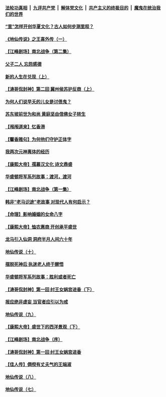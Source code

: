 

####  [法轮功真相](../../../../basic/blob/master/README.md?t=07231731) &nbsp;|&nbsp; [九评共产党](../../../../9ping.md/blob/master/README.md?t=07231731) &nbsp;|&nbsp; [解体党文化](../../../../jtdwh.md/blob/master/README.md?t=07231731)  &nbsp;|&nbsp; [共产主义的终极目的](../../../../gczydzjmd.md/blob/master/README.md?t=07231731) &nbsp;|&nbsp; [魔鬼在统治我们的世界](../../../../mgztzwmdsj.md/blob/master/README.md?t=07231731) 

#### [“里”怎样开创华夏文化？古人如何步测里程？](../pages/prog647/a102900304.md?t=07231731) 

#### [《地仙传说》之王喜外传（一）](../pages/prog647/a102900294.md?t=07231731) 

#### [【江峰剧场】南北战争（第二集）](../pages/prog647/a102900110.md?t=07231731) 

#### [父子二人 忘怨感德](../pages/prog647/a102899550.md?t=07231731) 

#### [新的人生在兑现（上）](../pages/prog647/a102899531.md?t=07231731) 

#### [【涛哥侃封神】第二回 冀州侯苏护反商（上）](../pages/prog647/a102899429.md?t=07231731) 

#### [为何人们说早夭的儿女是讨债鬼？](../pages/prog647/a102898632.md?t=07231731) 

#### [苏东坡前世为和尚 黄庭坚由信佛女子转生](../pages/prog647/a102898624.md?t=07231731) 

#### [【闱闱道来】忆香港](../pages/prog647/a102898533.md?t=07231731) 

#### [【馨香雅句】为何他们守护正体字](../pages/prog647/a102897749.md?t=07231731) 

#### [我两次元神离体的经历](../pages/prog647/a102897746.md?t=07231731) 

#### [【康熙大帝】孺慕汉文化 诗文鼎盛](../pages/prog647/a102897642.md?t=07231731) 

#### [华盛顿将军系列故事：渡河，渡河](../pages/prog647/a102897198.md?t=07231731) 

#### [【江峰剧场】南北战争（第一集）](../pages/prog647/a102897188.md?t=07231731) 

#### [韩非“老马识途”老故事 对现代人有何启示？](../pages/prog647/a102896712.md?t=07231731) 

#### [【命理】影响婚姻的女命八字](../pages/prog647/a102896664.md?t=07231731) 

#### [【康熙大帝】恤农惠商 开创承平盛世](../pages/prog647/a102896507.md?t=07231731) 

#### [龙马引入仙洞 洞府半月人间六十年](../pages/prog647/a102895864.md?t=07231731) 

#### [地仙传说（十）](../pages/prog647/a102895856.md?t=07231731) 

#### [摆脱死神后 执迷老人终于醒悟](../pages/prog647/a102895851.md?t=07231731) 

#### [华盛顿将军系列故事：胜利或者死亡](../pages/prog647/a102895731.md?t=07231731) 

#### [【涛哥侃封神】第一回 纣王女娲宫进香（下）](../pages/prog647/a102895712.md?t=07231731) 

#### [报应绝非虚妄 当官者应引以为戒](../pages/prog647/a102894994.md?t=07231731) 

#### [地仙传说（九）](../pages/prog647/a102894987.md?t=07231731) 

#### [【康熙大帝】盛世下的西洋景观（下）](../pages/prog647/a102894890.md?t=07231731) 

#### [【江峰剧场】南北战争（序）](../pages/prog647/a102894721.md?t=07231731) 

#### [【涛哥侃封神】第一回 纣王女娲宫进香](../pages/prog647/a102894437.md?t=07231731) 

#### [【佳人传】倜傥有丈夫气的王端淑](../pages/prog647/a102894241.md?t=07231731) 

#### [地仙传说（八）](../pages/prog647/a102894230.md?t=07231731) 

#### [地仙传说（七）](../pages/prog647/a102893391.md?t=07231731) 

